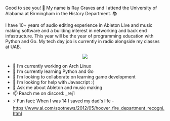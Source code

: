 Good to see you! 👋 My name is Ray Graves and I attend the University of Alabama at Birmingham in the History Department. 📚

I have 10+ years of audio editing experience in Ableton Live and music making software and a building interest in networking and back end infastructure. This year will be the year of programming education with Python and Go. My tech day job is currently in radio alongside my classes at UAB.

<p align="center">
  <a href="https://skillicons.dev">
    <img src="https://skillicons.dev/icons?i=ableton,kubernetes,go,py,raspberrypi,discord,arch,linux,neovim " />
  </a>
</p>

- 🔭 I’m currently working on Arch Linux
- 🌱 I’m currently learning Python and Go
- 👯 I’m looking to collaborate on learning game development
- 🤔 I’m looking for help with Javascript :(
- 💬 Ask me about Ableton and music making
- 📫 Reach me on discord: _rej1
- ⚡ Fun fact: When I was 14 I saved my dad's life - https://www.al.com/spotnews/2012/05/hoover_fire_department_recogni.html
